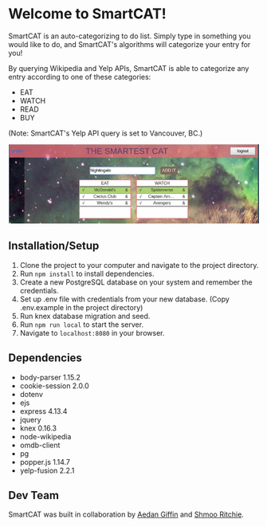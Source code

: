 # Welcome to SmartCAT!
SmartCAT is an auto-categorizing to do list. Simply type in something you would like to do, and SmartCAT's algorithms will categorize your entry for you! 

By querying Wikipedia and Yelp APIs, SmartCAT is able to categorize any entry according to one of these categories:
* EAT
* WATCH
* READ
* BUY

(Note: SmartCAT's Yelp API query is set to Vancouver, BC.)

![auto-cat](/docs/auto-cat.gif)

## Installation/Setup
1. Clone the project to your computer and navigate to the project directory.
2. Run `npm install` to install dependencies.
3. Create a new PostgreSQL database on your system and remember the credentials.
4. Set up .env file with credentials from your new database. (Copy .env.example in the project directory)
5. Run knex database migration and seed.
6. Run `npm run local` to start the server.
7. Navigate to `localhost:8080` in your browser.

## Dependencies
- body-parser 1.15.2
- cookie-session 2.0.0
- dotenv
- ejs
- express 4.13.4
- jquery
- knex 0.16.3
- node-wikipedia
- omdb-client
- pg
- popper.js 1.14.7
- yelp-fusion 2.2.1

## Dev Team
SmartCAT was built in collaboration by [Aedan Giffin](https://github.com/giffin94) and [Shmoo Ritchie](https://github.com/shmoo-tidy).
